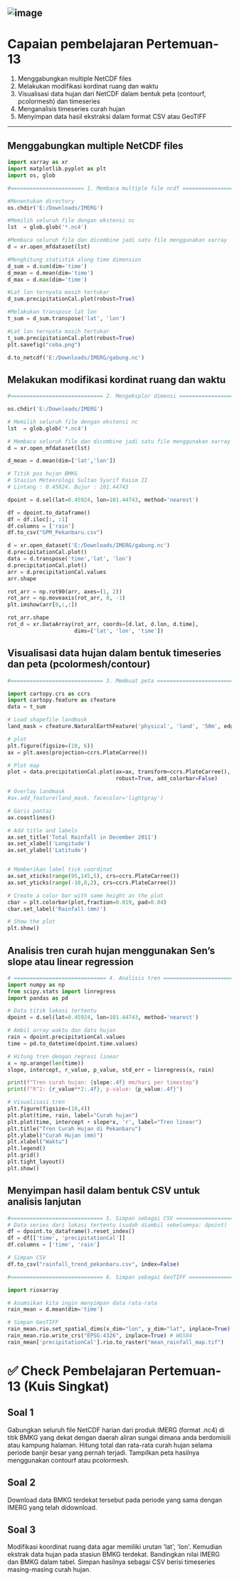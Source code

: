![image](https://github.com/user-attachments/assets/88a6f9ad-ee8e-48fd-827c-e059e1a25877)
---
# Capaian pembelajaran Pertemuan-13
  1. Menggabungkan multiple NetCDF files
  2. Melakukan modifikasi kordinat ruang dan waktu
  3. Visualisasi data hujan dari NetCDF dalam bentuk peta (contourf, pcolormesh) dan timeseries
  4. Menganalisis timeseries curah hujan 
  5. Menyimpan data hasil ekstraksi dalam format CSV atau GeoTIFF

---
## Menggabungkan multiple NetCDF files

```python
import xarray as xr
import matplotlib.pyplot as plt
import os, glob

#======================= 1. Membaca multiple file ncdf ====================== #

#Menentukan directory
os.chdir('E:/Downloads/IMERG')

#Memilih seluruh file dengan ekstensi nc 
lst  = glob.glob('*.nc4')

#Membaca seluruh file dan dicombine jadi satu file menggunakan xarray
d = xr.open_mfdataset(lst)

#Menghitung statistik along time dimension
d_sum = d.sum(dim='time')
d_mean = d.mean(dim='time')
d_max = d.max(dim='time')

#Lat lon ternyata masih tertukar
d_sum.precipitationCal.plot(robust=True)

#Melakukan transpose lat lon
t_sum = d_sum.transpose('lat', 'lon')

#Lat lon ternyata masih tertukar
t_sum.precipitationCal.plot(robust=True)
plt.savefig("coba.png")

d.to_netcdf('E:/Downloads/IMERG/gabung.nc')
```

## Melakukan modifikasi kordinat ruang dan waktu

```python
#============================= 2. Mengeksplor dimensi ============================= #

os.chdir('E:/Downloads/IMERG')

# Memilih seluruh file dengan ekstensi nc
lst  = glob.glob('*.nc4')

# Membaca seluruh file dan dicombine jadi satu file menggunakan xarray
d = xr.open_mfdataset(lst)

d_mean = d.mean(dim=['lat','lon'])

# Titik pos hujan BMKG
# Stasiun Meteorologi Sultan Syarif Kasim II
# Lintang : 0.45924. Bujur : 101.44743

dpoint = d.sel(lat=0.45924, lon=101.44743, method='nearest')

df = dpoint.to_dataframe()
df = df.iloc[:, :1]
df.columns = ['rain']
df.to_csv("GPM_Pekanbaru.csv")

```

```python
d = xr.open_dataset('E:/Downloads/IMERG/gabung.nc')
d.precipitationCal.plot()
data = d.transpose('time','lat', 'lon')
d.precipitationCal.plot()
arr = d.precipitationCal.values
arr.shape

rot_arr = np.rot90(arr, axes=(1, 2))
rot_arr = np.moveaxis(rot_arr, 0, -1)
plt.imshow(arr[0,:,:])

rot_arr.shape
rot_d = xr.DataArray(rot_arr, coords=[d.lat, d.lon, d.time], 
                     dims=['lat', 'lon', 'time'])

```

## Visualisasi data hujan dalam bentuk timeseries dan peta (pcolormesh/contour)
```python
#============================= 3. Membuat peta ============================ #

import cartopy.crs as ccrs
import cartopy.feature as cfeature
data = t_sum

# Load shapefile landmask
land_mask = cfeature.NaturalEarthFeature('physical', 'land', '50m', edgecolor='face')

# plot
plt.figure(figsize=(10, 6))
ax = plt.axes(projection=ccrs.PlateCarree())

# Plot map
plot = data.precipitationCal.plot(ax=ax, transform=ccrs.PlateCarree(), cmap='rainbow', 
                                  robust=True, add_colorbar=False)

# Overlay landmask
#ax.add_feature(land_mask, facecolor='lightgray')

# Garis pantai
ax.coastlines()

# Add title and labels
ax.set_title('Total Rainfall in December 2011')
ax.set_xlabel('Longitude')
ax.set_ylabel('Latitude')


# Memberikan label tick coordinat 
ax.set_xticks(range(95,145,5), crs=ccrs.PlateCarree())
ax.set_yticks(range(-10,8,2), crs=ccrs.PlateCarree())

# Create a color bar with same height as the plot
cbar = plt.colorbar(plot,fraction=0.019, pad=0.04)
cbar.set_label('Rainfall (mm)')

# Show the plot
plt.show()

```
## Analisis tren curah hujan menggunakan Sen’s slope atau linear regression

```python
# ============================= 4. Analisis tren ============================= #
import numpy as np
from scipy.stats import linregress
import pandas as pd

# Data titik lokasi tertentu
dpoint = d.sel(lat=0.45924, lon=101.44743, method='nearest')

# Ambil array waktu dan data hujan
rain = dpoint.precipitationCal.values
time = pd.to_datetime(dpoint.time.values)

# Hitung tren dengan regresi linear
x = np.arange(len(time))
slope, intercept, r_value, p_value, std_err = linregress(x, rain)

print(f"Tren curah hujan: {slope:.4f} mm/hari per timestep")
print(f"R^2: {r_value**2:.4f}, p-value: {p_value:.4f}")

# Visualisasi tren
plt.figure(figsize=(10,4))
plt.plot(time, rain, label="Curah hujan")
plt.plot(time, intercept + slope*x, 'r', label="Tren linear")
plt.title("Tren Curah Hujan di Pekanbaru")
plt.ylabel("Curah Hujan (mm)")
plt.xlabel("Waktu")
plt.legend()
plt.grid()
plt.tight_layout()
plt.show()
```

## Menyimpan hasil dalam bentuk CSV untuk analisis lanjutan

```python
#============================= 5. Simpan sebagai CSV ============================= #
# Data series dari lokasi tertentu (sudah diambil sebelumnya: dpoint)
df = dpoint.to_dataframe().reset_index()
df = df[['time', 'precipitationCal']]
df.columns = ['time', 'rain']

# Simpan CSV
df.to_csv("rainfall_trend_pekanbaru.csv", index=False)

#============================= 6. Simpan sebagai GeoTIFF ============================= #

import rioxarray

# Asumsikan kita ingin menyimpan data rata-rata
rain_mean = d.mean(dim='time')

# Simpan GeoTIFF
rain_mean.rio.set_spatial_dims(x_dim="lon", y_dim="lat", inplace=True)
rain_mean.rio.write_crs("EPSG:4326", inplace=True) # WGS84
rain_mean['precipitationCal'].rio.to_raster("mean_rainfall_map.tif")
```
# ✅ Check Pembelajaran Pertemuan-13 (Kuis Singkat)
## Soal 1
Gabungkan seluruh file NetCDF harian dari produk IMERG (format .nc4) di titik BMKG yang dekat dengan daerah aliran sungai dimana anda berdomisili atau kampung halaman. 
Hitung total dan rata-rata curah hujan selama periode banjir besar yang pernah terjadi. Tampilkan peta hasilnya menggunakan contourf atau pcolormesh.

## Soal 2
Download data BMKG terdekat tersebut pada periode yang sama dengan IMERG yang telah didownload.

## Soal 3
Modifikasi koordinat ruang data agar memiliki urutan 'lat', 'lon'. 
Kemudian ekstrak data hujan pada stasiun BMKG terdekat. 
Bandingkan nilai IMERG dan BMKG dalam tabel. Simpan hasilnya sebagai CSV berisi timeseries masing-masing curah hujan.
